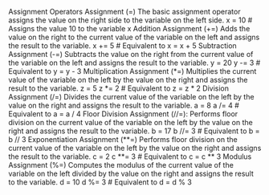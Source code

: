 Assignment Operators
Assignment (=)
The basic assignment operator assigns the value on the right side to the variable on the left side.
    x = 10  # Assigns the value 10 to the variable x
Addition Assignment (+=)
Adds the value on the right to the current value of the variable on the left and assigns the result to the variable.
    x += 5  # Equivalent to x = x + 5
Subtraction Assignment (-=)
Subtracts the value on the right from the current value of the variable on the left and assigns the result to the variable.
y = 20
y -= 3  # Equivalent to y = y - 3
Multiplication Assignment (*=)
Multiplies the current value of the variable on the left by the value on the right and assigns the result to the variable.
z = 5
z *= 2  # Equivalent to z = z * 2
Division Assignment (/=)
Divides the current value of the variable on the left by the value on the right and assigns the result to the variable.
a = 8
a /= 4  # Equivalent to a = a / 4
Floor Division Assignment (//=):
Performs floor division on the current value of the variable on the left by the value on the right and assigns the result to the variable.
b = 17
b //= 3  # Equivalent to b = b // 3
Exponentiation Assignment (**=)
Performs floor division on the current value of the variable on the left by the value on the right and assigns the result to the variable.
c = 2
c **= 3  # Equivalent to c = c ** 3
Modulus Assignment (%=)
Computes the modulus of the current value of the variable on the left divided by the value on the right and assigns the result to the variable.
d = 10
d %= 3  # Equivalent to d = d % 3